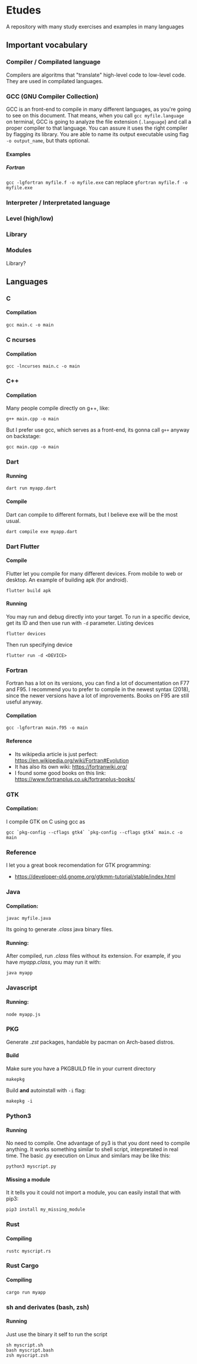 # Etudes
A repository with many study exercises and examples in many languages

## Important vocabulary

### Compiler / Compilated language
Compilers are algoritms that "translate" high-level code to low-level code. They are used in compilated languages.

### GCC (GNU Compiler Collection)
GCC is an front-end to compile in many different languages, as you're going to see on this document. That means, when you call `gcc myfile.language` on terminal, GCC is going to analyze the file extension (`.language`) and call a proper compiler to that language. You can assure it uses the right compiler by flagging its library. You are able to name its output executable using flag `-o output_name`, but thats optional.
#### Examples
##### Fortran
`gcc -lgfortran myfile.f -o myfile.exe`
can replace 
`gfortran myfile.f -o myfile.exe`

### Interpreter / Interpretated language

### Level (high/low)

### Library

### Modules
Library?

## Languages

### C
#### Compilation
```
gcc main.c -o main
```

### C ncurses
#### Compilation
```
gcc -lncurses main.c -o main
```

### C++
#### Compilation
Many people compile directly on g++, like:
```
g++ main.cpp -o main
```
But I prefer use gcc, which serves as a front-end, its gonna call `g++` anyway on backstage:
```
gcc main.cpp -o main
```

### Dart
#### Running
```
dart run myapp.dart
```
#### Compile
Dart can compile to different formats, but I believe exe will be the most usual.
```
dart compile exe myapp.dart
``` 

### Dart Flutter
#### Compile
Flutter let you compile for many different devices. From mobile to web or desktop.
An example of building apk (for android).
```
flutter build apk
```
#### Running
You may run and debug directly into your target.
To run in a specific device, get its ID and then use run with `-d` parameter.
Listing devices
```
flutter devices
```
Then run specifying device
```
flutter run -d <DEVICE>
```

### Fortran
Fortran has a lot on its versions, you can find a lot of documentation on F77 and F95. I recommend you to prefer to compile in the newest syntax (2018), since the newer versions have a lot of improvements. Books on F95 are still useful anyway.
#### Compilation
``` 
gcc -lgfortran main.f95 -o main
```
#### Reference
- Its wikipedia article is just perfect: 
https://en.wikipedia.org/wiki/Fortran#Evolution
- It has also its own wiki:
https://fortranwiki.org/
- I found some good books on this link:
https://www.fortranplus.co.uk/fortranplus-books/

### GTK
#### Compilation:
I compile GTK on C using gcc as 
```
gcc `pkg-config --cflags gtk4` `pkg-config --cflags gtk4` main.c -o main
```
### Reference
I let you a great book recomendation for GTK programming:
- https://developer-old.gnome.org/gtkmm-tutorial/stable/index.html

### Java
#### Compilation:
```
javac myfile.java
```
Its going to generate *.class* java binary files.
#### Running:
After compiled, run *.class* files without its extension.
For example, if you have *myapp.class*, you may run it with:
```
java myapp
```

### Javascript
#### Running:
```
node myapp.js
```

### PKG
Generate *.zst* packages, handable by pacman on Arch-based distros.
#### Build
Make sure you have a PKGBUILD file in your current directory
```
makepkg
```
Build __and__ autoinstall with `-i` flag:
```
makepkg -i
```


### Python3
#### Running
No need to compile. One advantage of py3 is that you dont need to compile anything. It works something similar to shell script, interpretated in real time.
The basic .py execution on Linux and similars may be like this:
```
python3 myscript.py
```
#### Missing a module
It it tells you it could not import a module, you can easily install that with pip3:
```
pip3 install my_missing_module
```

### Rust
#### Compiling
```
rustc myscript.rs
```

### Rust Cargo
#### Compiling
```
cargo run myapp
```

### sh and derivates (bash, zsh)
#### Running
Just use the binary it self to run the script
```
sh myscript.sh
bash myscript.bash
zsh myscript.zsh
```

